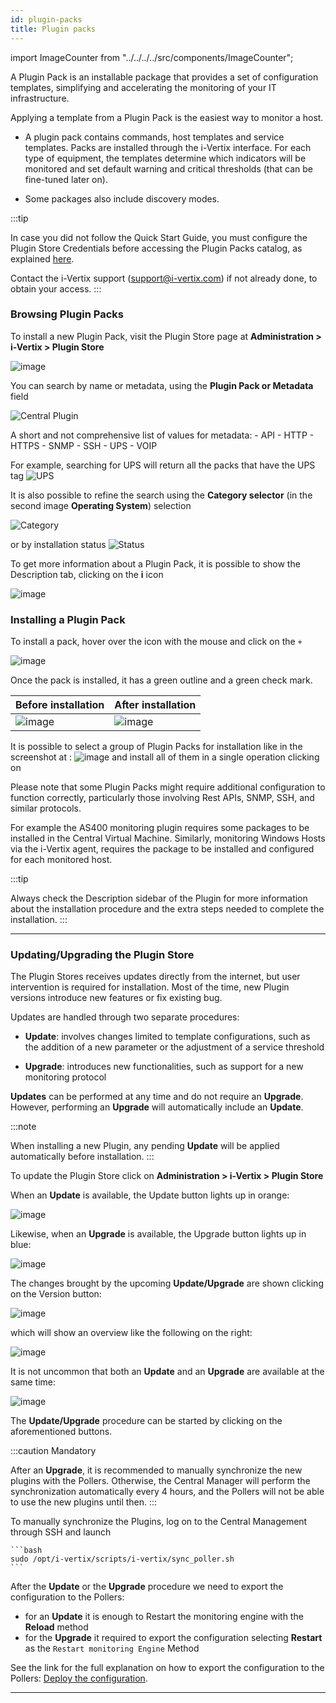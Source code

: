 ```yaml
---
id: plugin-packs
title: Plugin packs
---
```


import ImageCounter from "../../../../src/components/ImageCounter";

A Plugin Pack is an installable package that provides a set of configuration templates, simplifying and accelerating the monitoring of your IT infrastructure.

Applying a template from a Plugin Pack is the easiest way to monitor a host.

- A plugin pack contains commands, host templates and service templates. Packs are installed through the i-Vertix interface. For each type of equipment,
  the templates determine which indicators will be
  monitored and set default warning and critical thresholds (that can be
  fine-tuned later on).

- Some packages also include discovery modes.

:::tip

In case you did not follow the Quick Start Guide, you must configure the Plugin Store Credentials before accessing the Plugin Packs catalog, as explained [here](../../quick-start-guide/how-to-configure-central-and-poller/plugin-store-configuration.md).

Contact the i-Vertix support (support@i-vertix.com) if not already done, to obtain your access.
:::

<!---

TODO: Temporarily commented because
- the vmware agent is already installed
- the NSClient++ plugin needs additional explanation, i.e. in a dedicated page like Monitoring Windows
- the AS400 section should point to https://helpdesk.i-vertix.cloud/front/knowbaseitem.form.php?id=10

which explains how to install the AS400 package

### Connectors

Some Plugin Packs also require a Connector (e.g. AS400, VMWare) or an agent
(e.g. Windows NRPE). In that case, it is explained in the monitoring procedure for the Plugin Pack. The connectors are
included in the Plugin Packs license.

| Connector       | Description                                                                   |
|-----------------|-------------------------------------------------------------------------------|
| i-Vertix Client | NSClient++, packaged by i-Vertix, ready to use with embedded i-Vertix Plugins |
| VMWare          | Perl daemon using VMware SDK to monitor VMware platforms                      |
| AS400           | Java-based connector allowing you to execute checks on an AS400               |

--->

### Browsing Plugin Packs

To install a new Plugin Pack, visit the Plugin Store page at
**Administration > i-Vertix > Plugin Store**

![image](../../assets/monitoring-resources/monitoring-basics/ps-list.png)

You can search by name or metadata, using the **Plugin Pack or Metadata** field

![Central Plugin](../../assets/monitoring-resources/monitoring-basics/central-pp.png)

A short and not comprehensive list of values for metadata:
    - API
    - HTTP
    - HTTPS
    - SNMP
    - SSH
    - UPS
    - VOIP

For example, searching for UPS will return all the packs that have the UPS tag
![UPS](../../assets/monitoring-resources/monitoring-basics/metadata-filter.png)

It is also possible to refine the search using the **Category selector** (in the second image **Operating System**) selection

![Category](../../assets/monitoring-resources/monitoring-basics/os-pp.png)

or by installation status
![Status](../../assets/monitoring-resources/monitoring-basics/status-selector.png)

To get more information about a Plugin Pack, it is possible to show the Description tab, clicking on the **i** icon

![image](../../assets/monitoring-resources/monitoring-basics/info-pp.png)

### Installing a Plugin Pack

To install a pack, hover over the icon with the mouse and click on the ``+``

![image](../../assets/monitoring-resources/monitoring-basics/install-pp.png)

Once the pack is installed, it has a green outline and a green check mark.

| **Before installation**                                                      | **After installation**                                                             |
|------------------------------------------------------------------------------|------------------------------------------------------------------------------------|
| ![image](../../assets/monitoring-resources/monitoring-basics/install-pp.png) | ![image](../../assets/monitoring-resources/monitoring-basics/after-install-pp.png) |

It is possible to select a group of Plugin Packs for installation like in the screenshot at <ImageCounter num={1} /> :
![image](../../assets/monitoring-resources/monitoring-basics/multiple-install.png)
and install all of them in a single operation clicking on <ImageCounter num={2} />

<!--

TODO: What are the dependencies that still need to be managed?
The section is not clear.

### Managing dependencies

During installation, some objects in the pack may not be installed. These objects are often additional configuration
objects and are not required to deploy the configuration templates provided by the pack.
--->

Please note that some Plugin Packs might require additional configuration to function correctly, particularly those involving Rest APIs, SNMP, SSH, and similar protocols.

For example the AS400 monitoring plugin requires some packages to be installed in the Central Virtual Machine.
Similarly, monitoring Windows Hosts via the i-Vertix agent, requires the package to be installed and configured for each monitored host.

:::tip

Always check the Description sidebar of the Plugin for more information about the installation procedure and the extra steps needed to complete the installation.
:::

---

### Updating/Upgrading the Plugin Store

The Plugin Stores receives updates directly from the internet, but user intervention is required for installation.
Most of the time, new Plugin versions introduce new features or fix existing bug.

Updates are handled through two separate procedures:

- **Update**: involves changes limited to template configurations, such as the addition of a new parameter or the adjustment of a service threshold

- **Upgrade**: introduces new functionalities, such as support for a new monitoring protocol

**Updates** can be performed at any time and do not require an **Upgrade**.
However, performing an **Upgrade** will automatically include an **Update**.

:::note

When installing a new Plugin, any pending **Update** will be applied automatically before installation.
:::

To update the Plugin Store click on **Administration > i-Vertix > Plugin Store**

When an **Update** is available, the Update button lights up in orange:

![image](../../assets/monitoring-resources/monitoring-basics/topbar_update.png)

Likewise, when an **Upgrade** is available, the Upgrade button lights up in blue:

![image](../../assets/monitoring-resources/monitoring-basics/topbar_upgrade.png)

The changes brought by the upcoming **Update/Upgrade** are shown clicking on the
Version button:

![image](../../assets/monitoring-resources/monitoring-basics/topbar_version.png)

which will show an overview like the following on the right:

![image](../../assets/monitoring-resources/monitoring-basics/ver_2-pp.png)

It is not uncommon that both an **Update** and an **Upgrade** are available at the same time:

![image](../../assets/monitoring-resources/monitoring-basics/upd-upg-pp.png)

The **Update/Upgrade** procedure can be started by clicking on the aforementioned buttons.

:::caution Mandatory

After an **Upgrade**, it is recommended to manually synchronize the new plugins with the Pollers. Otherwise, the Central Manager will perform the synchronization automatically every 4 hours, and the Pollers will not be able to use the new plugins until then.
:::

To manually synchronize the Plugins, log on to the Central Management through SSH and launch

    ```bash
    sudo /opt/i-vertix/scripts/i-vertix/sync_poller.sh
    ```

After the **Update** or the **Upgrade** procedure we need to export the configuration to the Pollers:

- for an **Update** it is enough to Restart the monitoring engine with the **Reload** method
- for the **Upgrade** it required to export the configuration selecting **Restart** as the `Restart monitoring Engine` Method

See the link for the full explanation on how to export the configuration to the Pollers: [Deploy the configuration](../../monitoring-resources/monitoring-basics/config-deploy.md).

---

<!---

TODO: Currently re-installation is not possible

### Re-Install a Plugin Pack

You can re-install a plugin pack (in case of some issue) by clicking the **Re-Install** button.

:::caution
At the moment, the re-install resets **every** template contained in the plugin pack (also the generic-host and generic-service template for
example).

Any custom data or setting of every template which is part of this plugin pack will be removed.
:::

![image](../../assets/monitoring-resources/monitoring-basics/reinstall-pp.png)

--->